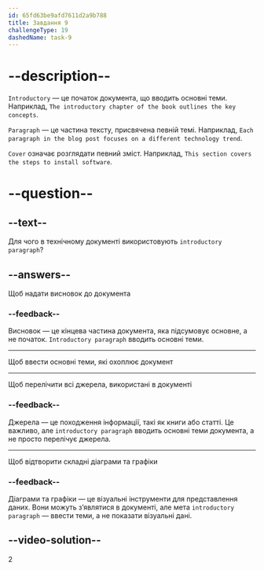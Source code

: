 ```yaml
---
id: 65fd63be9afd7611d2a9b788
title: Завдання 9
challengeType: 19
dashedName: task-9
---
```


# --description--

`Introductory` — це початок документа, що вводить основні теми. Наприклад, `The introductory chapter of the book outlines the key concepts`.

`Paragraph` — це частина тексту, присвячена певній темі. Наприклад, `Each paragraph in the blog post focuses on a different technology trend`.

`Cover` означає розглядати певний зміст. Наприклад, `This section covers the steps to install software`.

# --question--

## --text--

Для чого в технічному документі використовують `introductory paragraph`?

## --answers--

Щоб надати висновок до документа

### --feedback--

Висновок — це кінцева частина документа, яка підсумовує основне, а не початок. `Introductory paragraph` вводить основні теми.

---

Щоб ввести основні теми, які охоплює документ

---

Щоб перелічити всі джерела, використані в документі

### --feedback--

Джерела — це походження інформації, такі як книги або статті. Це важливо, але `introductory paragraph` вводить основні теми документа, а не просто перелічує джерела.

---

Щоб відтворити складні діаграми та графіки

### --feedback--

Діаграми та графіки — це візуальні інструменти для представлення даних. Вони можуть з’являтися в документі, але мета `introductory paragraph` — ввести теми, а не показати візуальні дані.

## --video-solution--

2

